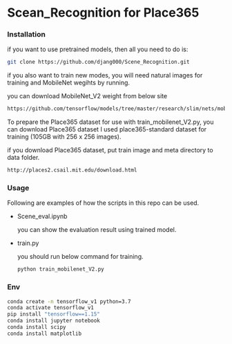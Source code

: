 # Scean_Recognition for Place365

### Installation
if you want to use pretrained models, then all you need to do is:

```sh
git clone https://github.com/djang000/Scene_Recognition.git
```

if you also want to train new modes, you will need natural images for training and MobileNet wegihts by running.

you can download MobileNet_V2 weight from below site

```sh
https://github.com/tensorflow/models/tree/master/research/slim/nets/mobilenet
```

To prepare the Place365 dataset for use with train_mobilenet_V2.py, you can download Place365 dataset
I used place365-standard dataset for training (105GB with 256 x 256 images).

if you download Place365 dataset, put train image and meta directory to data folder.

```sh
http://places2.csail.mit.edu/download.html
```

### Usage

Following are examples of how the scripts in this repo can be used. 

- Scene_eval.ipynb

    you can show the evaluation result using trained model.

- train.py

    you should run below command for training.

    ```sh
    python train_mobilenet_V2.py
    ```

### Env

```sh
conda create -n tensorflow_v1 python=3.7
conda activate tensorflow_v1
pip install "tensorflow==1.15"
conda install jupyter notebook
conda install scipy
conda install matplotlib
```

